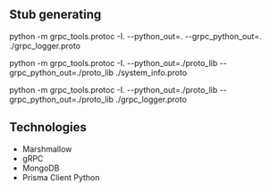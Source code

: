 ## Stub generating
 python -m grpc_tools.protoc -I. --python_out=. --grpc_python_out=. ./grpc_logger.proto

 python -m grpc_tools.protoc -I. --python_out=./proto_lib --grpc_python_out=./proto_lib ./system_info.proto

  python -m grpc_tools.protoc -I. --python_out=./proto_lib --grpc_python_out=./proto_lib ./grpc_logger.proto

## Technologies
- Marshmallow
- gRPC
- MongoDB
- Prisma Client Python  